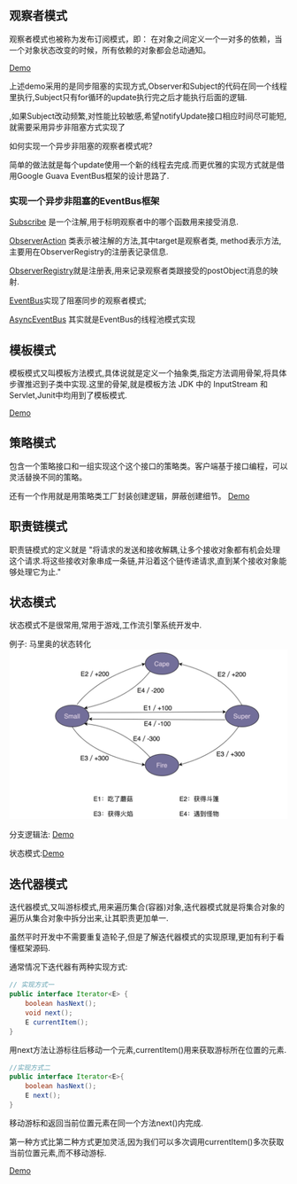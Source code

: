 ## 观察者模式

观察者模式也被称为发布订阅模式，即： 在对象之间定义一个一对多的依赖，当一个对象状态改变的时候，所有依赖的对象都会总动通知。

[Demo](observable/Demo.java)

上述demo采用的是同步阻塞的实现方式,Observer和Subject的代码在同一个线程里执行,Subject只有for循环的update执行完之后才能执行后面的逻辑.

,如果Subject改动频繁,对性能比较敏感,希望notifyUpdate接口相应时间尽可能短,就需要采用异步非阻塞方式实现了

如何实现一个异步非阻塞的观察者模式呢?

简单的做法就是每个update使用一个新的线程去完成.而更优雅的实现方式就是借用Google Guava EventBus框架的设计思路了.

### 实现一个异步非阻塞的EventBus框架

[Subscribe](observable/eventbus/Subscribe.java) 是一个注解,用于标明观察者中的哪个函数用来接受消息.

[ObserverAction](observable/eventbus/ObserverAction.java) 类表示被注解的方法,其中target是观察者类,
method表示方法,主要用在ObserverRegistry的注册表记录信息.
  
[ObserverRegistry](observable/eventbus/ObserverRegistry.java)就是注册表,用来记录观察者类跟接受的postObject消息的映射.

[EventBus](observable/eventbus/EventBus.java)实现了阻塞同步的观察者模式;

[AsyncEventBus](observable/eventbus/AsyncEventBus.java) 其实就是EventBus的线程池模式实现

## 模板模式

模板模式又叫模板方法模式,具体说就是定义一个抽象类,指定方法调用骨架,将具体步骤推迟到子类中实现.这里的骨架,就是模板方法
JDK 中的 InputStream 和 Servlet,Junit中均用到了模板模式.

[Demo](template/Template.java)

## 策略模式

包含一个策略接口和一组实现这个这个接口的策略类。客户端基于接口编程，可以灵活替换不同的策略。

还有一个作用就是用策略类工厂封装创建逻辑，屏蔽创建细节。
[Demo](strategy/StrategyFactory.java)

## 职责链模式

职责链模式的定义就是 "将请求的发送和接收解耦,让多个接收对象都有机会处理这个请求.将这些接收对象串成一条链,并沿着这个链传递请求,直到某个接收对象能够处理它为止."

## 状态模式

状态模式不是很常用,常用于游戏,工作流引擎系统开发中.

例子: 马里奥的状态转化
![mario](../../resources/images/mario-state.png)

分支逻辑法: [Demo](state/caseif/MarioMachine.java)

状态模式:[Demo](state/designed/MarioMachine.java)


## 迭代器模式
迭代器模式,又叫游标模式,用来遍历集合(容器)对象,迭代器模式就是将集合对象的遍历从集合对象中拆分出来,让其职责更加单一.

虽然平时开发中不需要重复造轮子,但是了解迭代器模式的实现原理,更加有利于看懂框架源码.

通常情况下迭代器有两种实现方式:

```java
// 实现方式一
public interface Iterator<E> {
    boolean hasNext();
    void next();
    E currentItem();
}
```
用next方法让游标往后移动一个元素,currentItem()用来获取游标所在位置的元素.

```java
//实现方式二
public interface Iterator<E>{
    boolean hasNext();
    E next();
}
```
移动游标和返回当前位置元素在同一个方法next()内完成.

第一种方式比第二种方式更加灵活,因为我们可以多次调用currentItem()多次获取当前位置元素,而不移动游标.

[Demo](iter/ArrayIterator.java)
